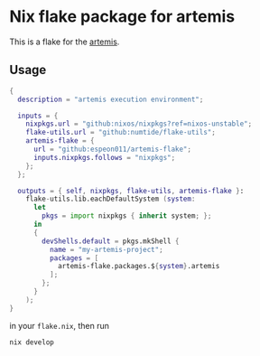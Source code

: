 # Nix flake package for artemis

This is a flake for the [artemis](https://github.com/artemis-dev/artemis/tree/develop).

## Usage

```nix
{
  description = "artemis execution environment";

  inputs = {
    nixpkgs.url = "github:nixos/nixpkgs?ref=nixos-unstable";
    flake-utils.url = "github:numtide/flake-utils";
    artemis-flake = {
      url = "github:espeon011/artemis-flake";
      inputs.nixpkgs.follows = "nixpkgs";
    };
  };

  outputs = { self, nixpkgs, flake-utils, artemis-flake }:
    flake-utils.lib.eachDefaultSystem (system:
      let
        pkgs = import nixpkgs { inherit system; };
      in
      {
        devShells.default = pkgs.mkShell {
          name = "my-artemis-project";
          packages = [
            artemis-flake.packages.${system}.artemis
          ];
        };
      }
    );
}
```

in your `flake.nix`, then run

```shell
nix develop
```

